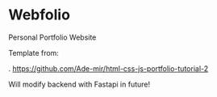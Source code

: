 # Webfolio
Personal Portfolio Website

Template from: 

. https://github.com/Ade-mir/html-css-js-portfolio-tutorial-2

Will modify backend with Fastapi in future! 
